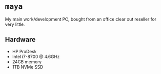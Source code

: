# `maya`

My main work/development PC, bought from an office clear out reseller for very little.

## Hardware

- HP ProDesk
- Intel i7-8700 @ 4.6GHz
- 24GB memory
- 1TB NVMe SSD
